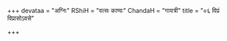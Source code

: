 +++
devataa = "अग्निः"
RShiH = "वत्सः काण्वः"
ChandaH = "गायत्री"
title = "०६ विप्रं विप्रासोऽवसे"

+++
